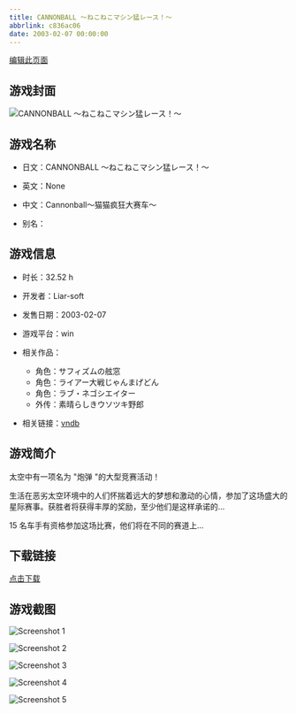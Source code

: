 ```yaml
---
title: CANNONBALL ～ねこねこマシン猛レース！～
abbrlink: c836ac06
date: 2003-02-07 00:00:00
---
```

[编辑此页面](https://github.com/ACG-3/ADV3-source/blob/main/source/_posts/games/CANNONBALL%20%EF%BD%9E%E3%81%AD%E3%81%93%E3%81%AD%E3%81%93%E3%83%9E%E3%82%B7%E3%83%B3%E7%8C%9B%E3%83%AC%E3%83%BC%E3%82%B9%EF%BC%81%EF%BD%9E.md)

## 游戏封面

![CANNONBALL ～ねこねこマシン猛レース！～](https%3A//pan.timero.xyz/onedrive/img_lib_001/CANNONBALL%20%EF%BD%9E%E3%81%AD%E3%81%93%E3%81%AD%E3%81%93%E3%83%9E%E3%82%B7%E3%83%B3%E7%8C%9B%E3%83%AC%E3%83%BC%E3%82%B9%EF%BC%81%EF%BD%9E_cover.avif)


## 游戏名称

- 日文：CANNONBALL ～ねこねこマシン猛レース！～
- 英文：None
- 中文：Cannonball～猫猫疯狂大赛车～

- 别名：


## 游戏信息

- 时长：32.52 h
- 开发者：Liar-soft
- 发售日期：2003-02-07
- 游戏平台：win
- 相关作品：
   - 角色：サフィズムの舷窓
   - 角色：ライアー大戦じゃんまげどん
   - 角色：ラブ・ネゴシエイター
   - 外传：素晴らしきウソツキ野郎

- 相关链接：[vndb](https://vndb.org/v602)


## 游戏简介

太空中有一项名为 "炮弹 "的大型竞赛活动！

生活在恶劣太空环境中的人们怀揣着远大的梦想和激动的心情，参加了这场盛大的星际赛事。获胜者将获得丰厚的奖励，至少他们是这样承诺的...

15 名车手有资格参加这场比赛，他们将在不同的赛道上...




## 下载链接

[点击下载](https://pan.timero.xyz/onedrive/adv_lib_001/CANNONBALL%20%EF%BD%9E%E3%81%AD%E3%81%93%E3%81%AD%E3%81%93%E3%83%9E%E3%82%B7%E3%83%B3%E7%8C%9B%E3%83%AC%E3%83%BC%E3%82%B9%EF%BC%81%EF%BD%9E)


## 游戏截图


![Screenshot 1](https%3A//pan.timero.xyz/onedrive/img_lib_001/CANNONBALL%20%EF%BD%9E%E3%81%AD%E3%81%93%E3%81%AD%E3%81%93%E3%83%9E%E3%82%B7%E3%83%B3%E7%8C%9B%E3%83%AC%E3%83%BC%E3%82%B9%EF%BC%81%EF%BD%9E_Screenshot_1.avif)

![Screenshot 2](https%3A//pan.timero.xyz/onedrive/img_lib_001/CANNONBALL%20%EF%BD%9E%E3%81%AD%E3%81%93%E3%81%AD%E3%81%93%E3%83%9E%E3%82%B7%E3%83%B3%E7%8C%9B%E3%83%AC%E3%83%BC%E3%82%B9%EF%BC%81%EF%BD%9E_Screenshot_2.avif)

![Screenshot 3](https%3A//pan.timero.xyz/onedrive/img_lib_001/CANNONBALL%20%EF%BD%9E%E3%81%AD%E3%81%93%E3%81%AD%E3%81%93%E3%83%9E%E3%82%B7%E3%83%B3%E7%8C%9B%E3%83%AC%E3%83%BC%E3%82%B9%EF%BC%81%EF%BD%9E_Screenshot_3.avif)

![Screenshot 4](https%3A//pan.timero.xyz/onedrive/img_lib_001/CANNONBALL%20%EF%BD%9E%E3%81%AD%E3%81%93%E3%81%AD%E3%81%93%E3%83%9E%E3%82%B7%E3%83%B3%E7%8C%9B%E3%83%AC%E3%83%BC%E3%82%B9%EF%BC%81%EF%BD%9E_Screenshot_4.avif)

![Screenshot 5](https%3A//pan.timero.xyz/onedrive/img_lib_001/CANNONBALL%20%EF%BD%9E%E3%81%AD%E3%81%93%E3%81%AD%E3%81%93%E3%83%9E%E3%82%B7%E3%83%B3%E7%8C%9B%E3%83%AC%E3%83%BC%E3%82%B9%EF%BC%81%EF%BD%9E_Screenshot_5.avif)

